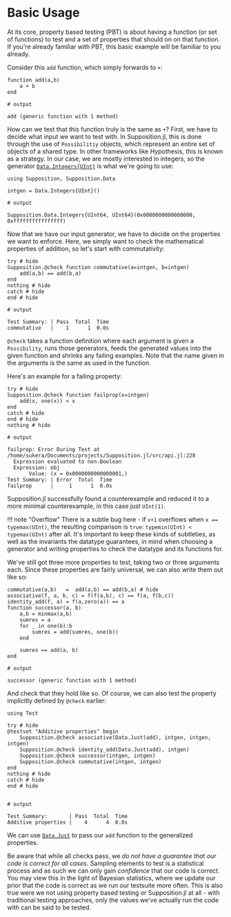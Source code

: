 # Basic Usage

At its core, property based testing (PBT) is about having a function (or set of functions) to test and a set of 
properties that should on on that function. If you're already familiar with PBT, this basic example
will be familiar to you already. 

Consider this `add` function, which simply forwards to `+`:

```jldoctest example_add; output=false
function add(a,b)
    a + b
end

# output

add (generic function with 1 method)
```

How can we test that this function truly is the same as `+`? First, we have to decide what input we
want to test with. In Supposition.jl, this is done through the use of `Possibilitiy` objects, which represent
an entire set of objects of a shared type. In other frameworks like Hypothesis, this is known as a strategy.
In our case, we are mostly interested in integers, so the generator [`Data.Integers{UInt}`](@ref)
is what we're going to use:

```jldoctest example_add; output = false
using Supposition, Supposition.Data

intgen = Data.Integers{UInt}()

# output

Supposition.Data.Integers{UInt64, UInt64}(0x0000000000000000, 0xffffffffffffffff)
```

Now that we have our input generator, we have to decide on the properties we want to enforce. Here, we simply
want to check the mathematical properties of addition, so let's start with commutativity:

```jldoctest example_add; output = false, filter = r"\d+.\d+s"
try # hide
Supposition.@check function commutative(a=intgen, b=intgen)
    add(a,b) == add(b,a)
end
nothing # hide
catch # hide
end # hide

# output

Test Summary: | Pass  Total  Time
commutative   |    1      1  0.0s
```

`@check` takes a function definition where each argument is given a `Possibility`, runs those generators, feeds
the generated values into the given function and shrinks any failing examples. Note that the name given in the
arguments is the same as used in the function.

Here's an example for a failing property:

```jldoctest example_add; output = false, filter = r"\d+\.\d+s"
try # hide
Supposition.@check function failprop(x=intgen)
    add(x, one(x)) < x
end
catch # hide
end # hide
nothing # hide

# output

failprop: Error During Test at /home/sukera/Documents/projects/Supposition.jl/src/api.jl:228
  Expression evaluated to non-Boolean
  Expression: obj
       Value: (x = 0x0000000000000001,)
Test Summary: | Error  Total  Time
failprop      |     1      1  0.0s
```

Supposition.jl successfully found a counterexample and reduced it to a more minimal counterexample, in this
case just `UInt(1)`.

!!! note "Overflow"
    There is a subtle bug here - if `x+1` overflows when `x == typemax(UInt)`, the resulting comparison is
    `true`: `typemin(UInt) < typemax(UInt)` after all. It's important to keep these kinds of subtleties, as
    well as the invariants the datatype guarantees, in mind when choosing a generator and writing properties
    to check the datatype and its functions for.

We've still got three more properties to test, taking two or three arguments each. Since these properties
are fairly universal, we can also write them out like so:

```jldoctest example_add; output = false
commutative(a,b)   =  add(a,b) == add(b,a) # hide
associative(f, a, b, c) = f(f(a,b), c) == f(a, f(b,c))
identity_add(f, a) = f(a,zero(a)) == a
function successor(a, b)
    a,b = minmax(a,b)
    sumres = a
    for _ in one(b):b
        sumres = add(sumres, one(b))
    end

    sumres == add(a, b)
end

# output

successor (generic function with 1 method)
```

And check that they hold like so. Of course, we can also test the property implicitly defined by `@check` earlier: 

```jldoctest example_add; output = false, filter = r"\d+\.\d+s"
using Test

try # hide
@testset "Additive properties" begin
    Supposition.@check associative(Data.Just(add), intgen, intgen, intgen)
    Supposition.@check identity_add(Data.Just(add), intgen)
    Supposition.@check successor(intgen, intgen)
    Supposition.@check commutative(intgen, intgen)
end
nothing # hide
catch # hide
end # hide


# output

Test Summary:       | Pass  Total  Time
Additive properties |    4      4  0.0s
```

We can use [`Data.Just`](@ref) to pass our `add` function to the generalized properties.

Be aware that while all checks pass, we _do not have a guarantee that our code is correct for all cases_.
Sampling elements to test is a statistical process and as such we can only gain _confidence_ that our code
is correct. You may view this in the light of Bayesian statistics, where we update our prior that the code
is correct as we run our testsuite more often. This is also true were we not using property based testing
or Supposition.jl at all - with traditional testing approaches, only the values we've actually run the code with
can be said to be tested.
